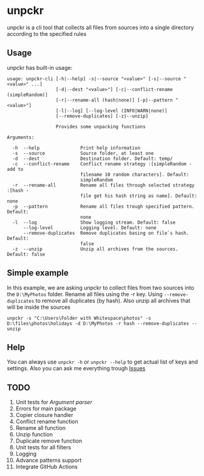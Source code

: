 # unpckr
unpckr is a cli tool that collects all files from sources into a single directory according to the specified rules


## Usage
unpckr has built-in usage:
```
usage: unpckr-cli [-h|--help] -s|--source "<value>" [-s|--source "<value>" ...]
                  [-d|--dest "<value>"] [-c|--conflict-rename (simpleRandom)]
                  [-r|--rename-all (hash|none)] [-p|--pattern "<value>"]
                  [-l|--log] [--log-level (INFO|WARN|none)]
                  [--remove-duplicates] [-z|--unzip]

                  Provides some unpacking functions

Arguments:

  -h  --help               Print help information
  -s  --source             Source folder, at least one
  -d  --dest               Destination folder. Default: temp/
  -c  --conflict-rename    Conflict rename strategy :[simpleRandom - add to
                           filename 10 random characters]. Default:
                           simpleRandom
  -r  --rename-all         Rename all files through selected strategy :[hash -
                           file get his hash string as name]. Default: none
  -p  --pattern            Rename all files trough specified pattern. Default:
                           none
  -l  --log                Show logging stream. Default: false
      --log-level          Logging level. Default: none
      --remove-duplicates  Remove duplicates basing on file`s hash. Default:
                           false
  -z  --unzip              Unzip all archives from the sources. Default: false
```


## Simple example
In this example, we are asking unpckr to collect files from two sources into the `D:\MyPhotos` folder. Rename all files using the -r key. Using `--remove-duplicates` to remove all duplicates (by hash). Also unzip all archives that will be inside the sources 
```
unpckr -s "C:\Users\Folder with Whitespace\photos" -s D:\files\photos\holidays -d D:\MyPhotos -r hash --remove-duplicates --unzip
```


## Help
You can always use `unpckr -h` or `unpckr --help` to get actual list of keys and settings. Also you can ask me everything trough [Issues](https://github.com/nekovalue/unpckr/issues)


## TODO
1. Unit tests for *Argument parser*
2. Errors for main package
3. Copier closure handler
4. Conflict rename function 
5. Rename all function
6. Unzip function
7. Duplicate remove function
8. Unit tests for all filters
9. Logging 
10. Advance patterns support
11. Integrate GitHub Actions
